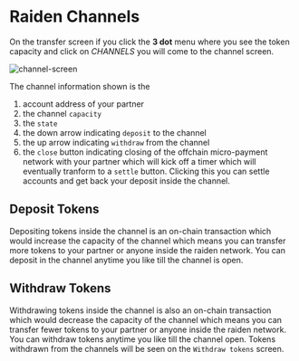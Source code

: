 # Raiden Channels

On the transfer screen if you click the **3 dot** menu where you see the token capacity and click on _CHANNELS_ you will come to the channel screen.

![channel-screen](https://user-images.githubusercontent.com/15123108/102078250-9ee39780-3e30-11eb-975b-ecaeb6a8e2c7.png 'Channel Screen')

The channel information shown is the

1. account address of your partner
2. the channel `capacity`
3. the `state`
4. the down arrow indicating `deposit` to the channel
5. the up arrow indicating `withdraw` from the channel
6. the `close` button indicating closing of the offchain micro-payment network with your partner which will kick off a timer which will eventually tranform to a `settle` button. Clicking this you can settle accounts and get back your deposit inside the channel.

## Deposit Tokens

Depositing tokens inside the channel is an on-chain transaction which would increase the capacity of the channel which means you can transfer more tokens to your partner or anyone inside the raiden network. You can deposit in the channel anytime you like till the channel is open.

## Withdraw Tokens

Withdrawing tokens inside the channel is also an on-chain transaction which would decrease the capacity of the channel which means you can transfer fewer tokens to your partner or anyone inside the raiden network. You can withdraw tokens anytime you like till the channel open.
Tokens withdrawn from the channels will be seen on the `Withdraw tokens` screen.
